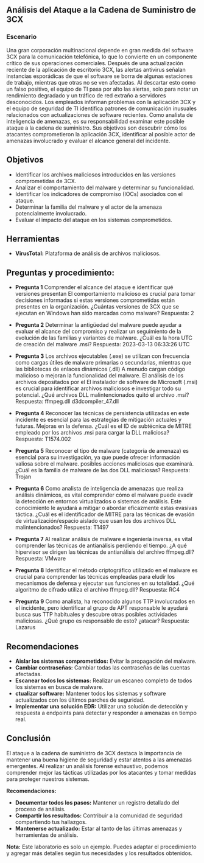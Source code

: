 ## Análisis del Ataque a la Cadena de Suministro de 3CX

### Escenario
Una gran corporación multinacional depende en gran medida del software 3CX para la comunicación telefónica, lo que lo convierte en un componente crítico de sus operaciones comerciales. Después de una actualización reciente de la aplicación de escritorio 3CX, las alertas antivirus señalan instancias esporádicas de que el software se borra de algunas estaciones de trabajo, mientras que otras no se ven afectadas. Al descartar esto como un falso positivo, el equipo de TI pasa por alto las alertas, solo para notar un rendimiento degradado y un tráfico de red extraño a servidores desconocidos. Los empleados informan problemas con la aplicación 3CX y el equipo de seguridad de TI identifica patrones de comunicación inusuales relacionados con actualizaciones de software recientes.
Como analista de inteligencia de amenazas, es su responsabilidad examinar este posible ataque a la cadena de suministro. Sus objetivos son descubrir cómo los atacantes comprometieron la aplicación 3CX, identificar al posible actor de amenazas involucrado y evaluar el alcance general del incidente.

## Objetivos
* Identificar los archivos maliciosos introducidos en las versiones comprometidas de 3CX.
* Analizar el comportamiento del malware y determinar su funcionalidad.
* Identificar los indicadores de compromiso (IOCs) asociados con el ataque.
* Determinar la familia del malware y el actor de la amenaza potencialmente involucrado.
* Evaluar el impacto del ataque en los sistemas comprometidos.

## Herramientas
* **VirusTotal:** Plataforma de análisis de archivos maliciosos.

## Preguntas y procedimiento:
* **Pregunta 1**
  Comprender el alcance del ataque e identificar qué versiones presentan El comportamiento malicioso es crucial para tomar decisiones informadas si estas versiones comprometidas están presentes en la organización. ¿Cuántas versiones de 3CX que se ejecutan en Windows han sido marcadas como malware?
  Respuesta: 2

* **Pregunta 2**
  Determinar la antigüedad del malware puede ayudar a evaluar el alcance del compromiso y realizar un seguimiento de la evolución de las familias y variantes de malware. ¿Cuál es la hora UTC de creación del malware .msi?
  Respuesta: 2023-03-13 06:33:26 UTC

* **Pregunta 3**
  Los archivos ejecutables (.exe) se utilizan con frecuencia como cargas útiles de malware primarias o secundarias, mientras que las bibliotecas de enlaces dinámicos (.dll) A menudo cargan código malicioso o mejoran la funcionalidad del malware. El análisis de los archivos depositados por el El instalador de software de Microsoft (.msi) es crucial para identificar archivos maliciosos e investigar todo su potencial. ¿Qué archivos DLL malintencionados quitó el archivo .msi?
  Respuesta: ffmpeg.dll d3dcompiler_47.dll

* **Pregunta 4**
  Reconocer las técnicas de persistencia utilizadas en este incidente es esencial para las estrategias de mitigación actuales y futuras. Mejoras en la defensa. ¿Cuál es el ID de subtécnica de MITRE empleado por los archivos .msi para cargar la DLL maliciosa?
  Respuesta: T1574.002
  
* **Pregunta 5**
  Reconocer el tipo de malware (categoría de amenaza) es esencial para su investigación, ya que puede ofrecer información valiosa sobre el malware. posibles acciones maliciosas que examinará. ¿Cuál es la familia de malware de las dos DLL maliciosas?
  Respuesta: Trojan

* **Pregunta 6**
  Como analista de inteligencia de amenazas que realiza análisis dinámicos, es vital comprender cómo el malware puede evadir la detección en entornos virtualizados o sistemas de análisis. Este conocimiento le ayudará a mitigar o abordar eficazmente estas evasivas táctica. ¿Cuál es el identificador de MITRE para las técnicas de evasión de virtualización/espacio aislado que usan los dos archivos DLL malintencionados?
  Respuesta: T1497

* **Pregunta 7**
  Al realizar análisis de malware e ingeniería inversa, es vital comprender las técnicas de antianálisis perdiendo el tiempo. ¿A qué hipervisor se dirigen las técnicas de antianálisis del archivo ffmpeg.dll?
  Respuesta: VMware

* **Pregunta 8**
  Identificar el método criptográfico utilizado en el malware es crucial para comprender las técnicas empleadas para eludir los mecanismos de defensa y ejecutar sus funciones en su totalidad. ¿Qué algoritmo de cifrado utiliza el archivo ffmpeg.dll?
  Respuesta: RC4

* **Pregunta 9**
  Como analista, ha reconocido algunos TTP involucrados en el incidente, pero identificar al grupo de APT responsable le ayudará busca sus TTP habituales y descubre otras posibles actividades maliciosas. ¿Qué grupo es responsable de esto? ¿atacar?
  Respuesta: Lazarus


## Recomendaciones
* **Aislar los sistemas comprometidos:** Evitar la propagación del malware.
* **Cambiar contraseñas:** Cambiar todas las contraseñas de las cuentas afectadas.
* **Escanear todos los sistemas:** Realizar un escaneo completo de todos los sistemas en busca de malware.
* **ctualizar software:** Mantener todos los sistemas y software actualizados con los últimos parches de seguridad.
* **Implementar una solución EDR:** Utilizar una solución de detección y respuesta a endpoints para detectar y responder a amenazas en tiempo real.

## Conclusión
El ataque a la cadena de suministro de 3CX destaca la importancia de mantener una buena higiene de seguridad y estar atentos a las amenazas emergentes. Al realizar un análisis forense exhaustivo, podemos comprender mejor las tácticas utilizadas por los atacantes y tomar medidas para proteger nuestros sistemas.

**Recomendaciones:**

* **Documentar todos los pasos:** Mantener un registro detallado del proceso de análisis.
* **Compartir los resultados:** Contribuir a la comunidad de seguridad compartiendo tus hallazgos.
* **Mantenerse actualizado:** Estar al tanto de las últimas amenazas y herramientas de análisis.

**Nota:** Este laboratorio es solo un ejemplo. Puedes adaptar el procedimiento y agregar más detalles según tus necesidades y los resultados obtenidos.
